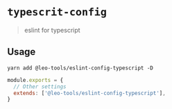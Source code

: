 # `typescrit-config`

> eslint for typescript

## Usage

```shell
yarn add @leo-tools/eslint-config-typescript -D
```

```javascript
module.exports = {
  // Other settings
  extends: ['@leo-tools/eslint-config-typescript'],
}
```
